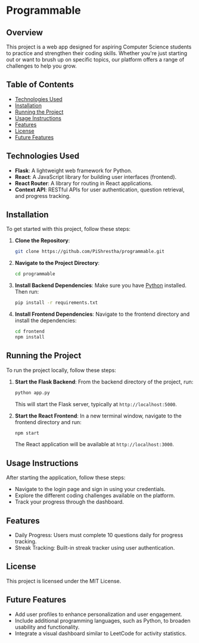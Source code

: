 # Programmable

## Overview

This project is a web app designed for aspiring Computer Science students to practice and strengthen their coding skills. Whether you're just starting out or want to brush up on specific topics, our platform offers a range of challenges to help you grow.

## Table of Contents
- [Technologies Used](#technologies-used)
- [Installation](#installation)
- [Running the Project](#running-the-project)
- [Usage Instructions](#usage-instructions)
- [Features](#features)
- [License](#license)
- [Future Features](#future-features)


## Technologies Used

- **Flask**: A lightweight web framework for Python.
- **React**: A JavaScript library for building user interfaces (frontend).
- **React Router**: A library for routing in React applications.
- **Context API**: RESTful APIs for user authentication, question retrieval, and progress tracking.

## Installation

To get started with this project, follow these steps:

1. **Clone the Repository**: 
   ```bash
   git clone https://github.com/PiShrestha/programmable.git
   ```

2. **Navigate to the Project Directory**:
   ```bash
   cd programmable
   ```

3. **Install Backend Dependencies**:
   Make sure you have [Python](https://www.python.org/downloads/) installed. Then run:
   ```bash
   pip install -r requirements.txt
   ```

4. **Install Frontend Dependencies**:
   Navigate to the frontend directory and install the dependencies:
   ```bash
   cd frontend
   npm install
   ```

## Running the Project

To run the project locally, follow these steps:

1. **Start the Flask Backend**:
   From the backend directory of the project, run:
   ```bash
   python app.py
   ```
   This will start the Flask server, typically at `http://localhost:5000`.

2. **Start the React Frontend**:
   In a new terminal window, navigate to the frontend directory and run:
   ```bash
   npm start
   ```
   The React application will be available at `http://localhost:3000`.

## Usage Instructions

After starting the application, follow these steps:
- Navigate to the login page and sign in using your credentials.
- Explore the different coding challenges available on the platform.
- Track your progress through the dashboard.

## Features

- Daily Progress: Users must complete 10 questions daily for progress tracking.
- Streak Tracking: Built-in streak tracker using user authentication.

## License

This project is licensed under the MIT License.

## Future Features

- Add user profiles to enhance personalization and user engagement.
- Include additional programming languages, such as Python, to broaden usability and functionality.
- Integrate a visual dashboard similar to LeetCode for activity statistics.


